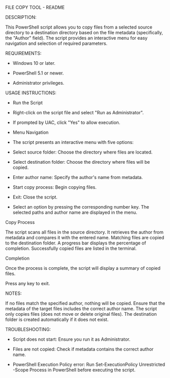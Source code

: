 FILE COPY TOOL - README

DESCRIPTION:

This PowerShell script allows you to copy files from a selected source directory to a destination directory based on the file metadata (specifically, the "Author" field). The script provides an interactive menu for easy navigation and selection of required parameters.


REQUIREMENTS:

- Windows 10 or later.

- PowerShell 5.1 or newer.

- Administrator privileges.

USAGE INSTRUCTIONS:

- Run the Script

- Right-click on the script file and select "Run as Administrator".

- If prompted by UAC, click "Yes" to allow execution.

- Menu Navigation

- The script presents an interactive menu with five options:

- Select source folder: Choose the directory where files are located.

- Select destination folder: Choose the directory where files will be copied.

- Enter author name: Specify the author's name from metadata.

- Start copy process: Begin copying files.

- Exit: Close the script.

- Select an option by pressing the corresponding number key.
The selected paths and author name are displayed in the menu.

Copy Process

The script scans all files in the source directory.
It retrieves the author from metadata and compares it with the entered name.
Matching files are copied to the destination folder.
A progress bar displays the percentage of completion.
Successfully copied files are listed in the terminal.

Completion

Once the process is complete, the script will display a summary of copied files.

Press any key to exit.

NOTES:

If no files match the specified author, nothing will be copied.
Ensure that the metadata of the target files includes the correct author name.
The script only copies files (does not move or delete original files).
The destination folder is created automatically if it does not exist.

TROUBLESHOOTING:

- Script does not start: Ensure you run it as Administrator.

- Files are not copied: Check if metadata contains the correct author name.

- PowerShell Execution Policy error: Run     Set-ExecutionPolicy Unrestricted -Scope Process in PowerShell before executing the script.